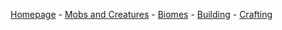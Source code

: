 [Homepage](index.md) - [Mobs and Creatures](page2.md) - [Biomes](page4.md) - [Building](page6.md) - [Crafting](page7.md)
